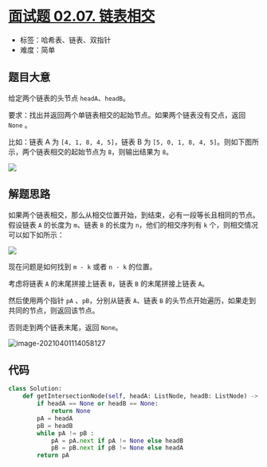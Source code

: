 # [面试题 02.07. 链表相交](https://leetcode-cn.com/problems/intersection-of-two-linked-lists-lcci/)

- 标签：哈希表、链表、双指针
- 难度：简单

## 题目大意

给定两个链表的头节点 `headA`、`headB`。

要求：找出并返回两个单链表相交的起始节点。如果两个链表没有交点，返回 `None` 。

比如：链表 A 为 `[4, 1, 8, 4, 5]`，链表 B 为 `[5, 0, 1, 8, 4, 5]`。则如下图所示，两个链表相交的起始节点为 `8`，则输出结果为 `8`。

![](https://assets.leetcode.com/uploads/2018/12/13/160_example_1.png)





## 解题思路

如果两个链表相交，那么从相交位置开始，到结束，必有一段等长且相同的节点。假设链表 `A` 的长度为 `m`、链表 `B` 的长度为 `n`，他们的相交序列有 `k` 个，则相交情况可以如下如所示：

![](http://qncdn.bujige.net/images/20210401113538.png)

现在问题是如何找到 `m - k` 或者 `n - k` 的位置。

考虑将链表 `A` 的末尾拼接上链表 `B`，链表 `B` 的末尾拼接上链表 `A`。

然后使用两个指针 `pA` 、`pB`，分别从链表 `A`、链表 `B` 的头节点开始遍历，如果走到共同的节点，则返回该节点。

否则走到两个链表末尾，返回 `None`。

![image-20210401114058127](http://qncdn.bujige.net/images/20210401114100.png)

## 代码

```Python
class Solution:
    def getIntersectionNode(self, headA: ListNode, headB: ListNode) -> ListNode:
        if headA == None or headB == None:
            return None
        pA = headA
        pB = headB
        while pA != pB :
            pA = pA.next if pA != None else headB
            pB = pB.next if pB != None else headA
        return pA
```

